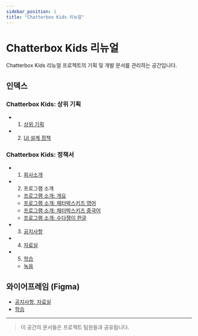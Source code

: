 ```yaml
---
sidebar_position: 1
title: "Chatterbox Kids 리뉴얼"
---
```


# Chatterbox Kids 리뉴얼

Chatterbox Kids 리뉴얼 프로젝트의 기획 및 개발 문서를 관리하는 공간입니다.

## 인덱스

### Chatterbox Kids: 상위 기획
- 01) [상위 기획](/docs/project-c/high-level-planning)
- 02) [UI 설계 정책](/docs/project-c/ui-design-policy)

### Chatterbox Kids: 정책서
- 01) [회사소개](/docs/project-c/company-introduction)
- 02) 프로그램 소개
  - [프로그램 소개: 개요](/docs/project-c/program-introduction-overview)
  - [프로그램 소개: 채터박스키즈 영어](/docs/project-c/program-introduction-chatterboxkids-en)
  - [프로그램 소개: 채터박스키즈 중국어](/docs/project-c/program-introduction-chatterboxkids-zh)
  - [프로그램 소개: 수다쟁이 한글](/docs/project-c/program-introduction-sudajaengi-ko)
- 03) [공지사항](/docs/project-c/notices)
- 04) [자료실](/docs/project-c/resources)
- 05) [학습](/docs/project-c/learning)
  - [녹음](/docs/project-c/learning#5-개요)

## 와이어프레임 (Figma)
- [공지사항, 자료실](https://www.figma.com/design/ZF505IHRU43bYNkdOv4gEa/ChatterboxKids?node-id=6-2&t=sI0hUuS7AfzBYouE-1)
- [학습](https://www.figma.com/design/ZF505IHRU43bYNkdOv4gEa/ChatterboxKids?node-id=11-347&t=sI0hUuS7AfzBYouE-1)

---

> 이 공간의 문서들은 프로젝트 팀원들과 공유됩니다.